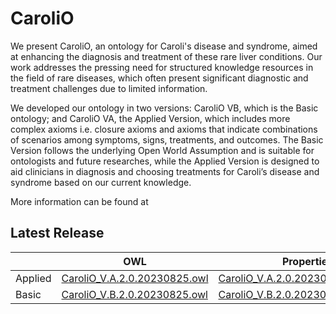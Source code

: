 # CaroliO
We present CaroliO, an ontology for Caroli's disease and syndrome, aimed at enhancing the diagnosis and treatment of these rare liver conditions. Our work addresses the pressing need for structured knowledge resources in the field of rare diseases, which often present significant diagnostic and treatment challenges due to limited information.

We developed our ontology in two versions: CaroliO VB, which is the Basic ontology; and CaroliO VA, the Applied Version, which includes more complex axioms i.e. closure axioms and axioms that indicate combinations of scenarios among symptoms, signs, treatments, and outcomes. The Basic Version follows the underlying Open World Assumption and is suitable for ontologists and future researches, while the Applied Version is designed to aid clinicians in diagnosis and choosing treatments for Caroli’s disease and syndrome based on our current knowledge.

More information can be found at 

## Latest Release

|    | OWL | Properties |
| --- | --- | --- |
| Applied | [CaroliO_V.A.2.0.20230825.owl](CaroliO_V.A.2.0.20230825.owl) | [CaroliO_V.A.2.0.20230825.properties](CaroliO_V.A.2.0.20230825.properties) |
| Basic | [CaroliO_V.B.2.0.20230825.owl](CaroliO_V.B.2.0.20230825.owl) | [CaroliO_V.B.2.0.20230825.properties](CaroliO_V.B.2.0.20230825.properties) |
